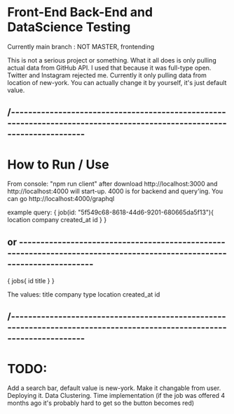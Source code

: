 # Front-End Back-End and DataScience Testing

Currently main branch : NOT MASTER, frontending

This is not a serious project or something. What it all does is only pulling actual data from GitHub API. I used that because it was full-type open. Twitter and Instagram rejected me. Currently it only pulling data from location of new-york. You can actually change it by yourself, it's just default value. 

/-----------------------------------------------------------------------------------------------------------------------
------------------------------------------------------------------------------------------

# How to Run / Use
  From console: "npm run client" after download
  http://localhost:3000 and http://localhost:4000 will start-up.
  4000 is for backend and query'ing. You can go http://localhost:4000/graphql
  
  example query: 
  {
  job(id: "5f549c68-8618-44d6-9201-680665da5f13"){
    location
    company
    created_at
    id
  }
}

or -----------------------------------------------------------------------------------------------------------------------
-----------------------------------------------------------------------------------------

{
jobs{
  id
  title
 }
}

The values: title
      company
      type
      location
      created_at
      id

/-----------------------------------------------------------------------------------------------------------------------
-------------------------------------------------------------------------------------------

# TODO: 
  Add a search bar, default value is new-york. Make it changable from user.
  Deploying it.
  Data Clustering.
  Time implementation (if the job was offered 4 months ago it's probably hard to get so the button becomes red)
  
